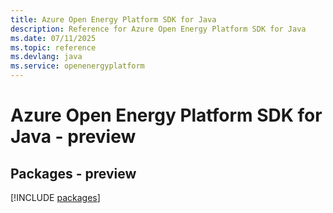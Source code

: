 ```yaml
---
title: Azure Open Energy Platform SDK for Java
description: Reference for Azure Open Energy Platform SDK for Java
ms.date: 07/11/2025
ms.topic: reference
ms.devlang: java
ms.service: openenergyplatform
---
```

# Azure Open Energy Platform SDK for Java - preview
## Packages - preview
[!INCLUDE [packages](open-energy-platform-index.md)]